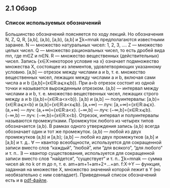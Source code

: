 ## 2.1 Обзор 
### Cписок используемых обозначений
Большинство обозначений поясняется по ходу лекций. Но обозначения N, Z, Q, R, [a,b], (a,b), [a,b), (a,b] и ∑k=mnak предполагаются известными заранее.
N — множество натуральных чисел: 1, 2, 3, ....
Z — множество целых чисел.
Q — множество рациональных чисел, то есть дробей вида mn, где m∈Z и n∈N.
R — множество вещественных (действительных) чисел.
Запись {x∈X:некоторое условие на x} означает подмножество множества X, состоящее из элементов, удовлетворяющих указанному условию.
[a,b] — отрезок между числами a и b, т. е. множество вещественных чисел, лежащих между числами a и b, включая сами числа a и b ([a,b]={x∈R:a⩽x⩽b}). При a=b  отрезок состоит из одной точки и называется вырожденным отрезком.
(a,b) — интервал между числами a и b, т. е. множество вещественных чисел, лежащих строго между a и b ((a,b)={x∈R:a<x<b}).
[a,b) и (a,b] — полуинтервалы: [a,b)={x∈R:a⩽x<b} и (a,b]={x∈R:a<x⩽b}.
[a,+∞) — луч: [a,+∞)={x∈R:a⩽x}.
(a,+∞) — луч: (a,+∞)={x∈R:a<x}.
(−∞,b] — луч: (−∞,b]={x∈R:x⩽b}.
(−∞,b) — луч: (−∞,b)={x∈R:x<b}.
Отрезок, интервал и полуинтервалы называются промежутками. Промежуток любого из четырех типов обозначается ⟨a,b⟩. В рамках одного утверждения запись ⟨a,b⟩ всегда обозначает один и тот же 
промежуток.
⟨a,b) — любой из двух промежутков (a,b) и [a,b); ⟨a,b] — любой из двух промежутков (a,b] и [a,b] и т. д..
∀ — квантор всеобщности, используется для сокращенной записи вместо слов “каждый“, “любой”, или “для всякого“, “для любого“ и т. п..
∃ — квантор существования, используется для сокращенной записи вместо слов “найдется“, “существует“ и т. п..
∑k=mnak — сумма чисел ak по k от m до n, т. е. am+am+1+am+2+…+an.
f:X→Y — функция, заданная на множестве X, множество значений которой лежит в Y (но необязательно с ним совпадает).
Приведенный список обозначений есть и в [pdf-файле](../pdf/notate.pdf).
